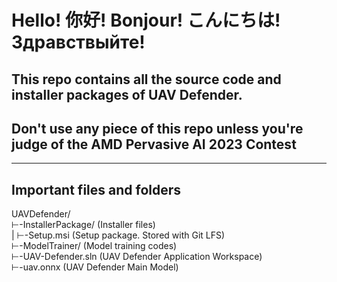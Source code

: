 <h1>Hello! 你好! Bonjour! こんにちは! Здравствыйте!</h1>
<h2>This repo contains all the source code and installer packages of UAV Defender.</h2>
<h2>Don't use any piece of this repo unless you're judge of the AMD Pervasive AI 2023 Contest</h2>

***

<h2>Important files and folders</h2>
UAVDefender/<br>
⊢-InstallerPackage/ (Installer files)<br>
|  ⊢-Setup.msi (Setup package. Stored with Git LFS)<br>
⊢-ModelTrainer/ (Model training codes)<br>
⊢-UAV-Defender.sln (UAV Defender Application Workspace)<br>
⊢-uav.onnx (UAV Defender Main Model)
